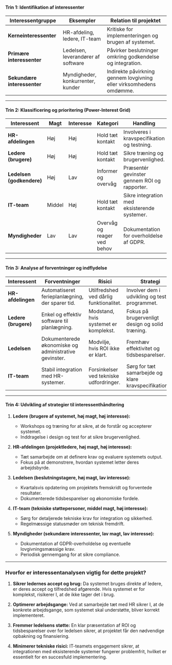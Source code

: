 #### **Trin 1: Identifikation af interessenter**

|**Interessentgruppe**|**Eksempler**|**Relation til projektet**|
|---|---|---|
|**Kerneinteressenter**|HR-afdeling, ledere, IT-team|Kritiske for implementeringen og brugen af systemet.|
|**Primære interessenter**|Ledelsen, leverandører af software|Påvirker beslutninger omkring godkendelse og integration.|
|**Sekundære interessenter**|Myndigheder, konkurrenter, kunder|Indirekte påvirkning gennem lovgivning eller virksomhedens omdømme.|

---

#### **Trin 2: Klassificering og prioritering (Power-Interest Grid)**

|**Interessent**|**Magt**|**Interesse**|**Kategori**|**Handling**|
|---|---|---|---|---|
|**HR-afdelingen**|Høj|Høj|Hold tæt kontakt|Involveres i kravspecifikation og testning.|
|**Ledere (brugere)**|Høj|Høj|Hold tæt kontakt|Sikre træning og brugervenlighed.|
|**Ledelsen (godkendere)**|Høj|Lav|Informer og overvåg|Præsentér gevinster gennem ROI og rapporter.|
|**IT-team**|Middel|Høj|Hold tæt kontakt|Sikre integration med eksisterende systemer.|
|**Myndigheder**|Lav|Lav|Overvåg og reager ved behov|Dokumentation for overholdelse af GDPR.|

---

#### **Trin 3: Analyse af forventninger og indflydelse**

|**Interessent**|**Forventninger**|**Risici**|**Strategi**|
|---|---|---|---|
|**HR-afdelingen**|Automatiseret ferieplanlægning, der sparer tid.|Utilfredshed ved dårlig funktionalitet.|Involver dem i udvikling og test af programmet.|
|**Ledere (brugere)**|Enkel og effektiv software til planlægning.|Modstand, hvis systemet er komplekst.|Fokus på brugervenligt design og solid træning.|
|**Ledelsen**|Dokumenterede økonomiske og administrative gevinster.|Modvilje, hvis ROI ikke er klart.|Fremhæv effektivitet og tidsbesparelser.|
|**IT-team**|Stabil integration med HR-systemer.|Forsinkelser ved tekniske udfordringer.|Sørg for tæt samarbejde og klare kravspecifikationer.|

---

#### **Trin 4: Udvikling af strategier til interessenthåndtering**

1. **Ledere (brugere af systemet, høj magt, høj interesse):**   
    - Workshops og træning for at sikre, at de forstår og accepterer systemet.
    - Inddragelse i design og test for at sikre brugervenlighed.

2. **HR-afdelingen (projektledere, høj magt, høj interesse):**
    - Tæt samarbejde om at definere krav og evaluere systemets output.
    - Fokus på at demonstrere, hvordan systemet letter deres arbejdsbyrde.
    
3. **Ledelsen (beslutningstagere, høj magt, lav interesse):**
    - Kvartalsvis opdatering om projektets fremskridt og forventede resultater.
    - Dokumenterede tidsbesparelser og økonomiske fordele.
    
4. **IT-team (tekniske støttepersoner, middel magt, høj interesse):**
    - Sørg for detaljerede tekniske krav for integration og sikkerhed.
    - Regelmæssige statusmøder om teknisk fremdrift.
    
5. **Myndigheder (sekundære interessenter, lav magt, lav interesse):**
    - Dokumentation af GDPR-overholdelse og eventuelle lovgivningsmæssige krav.
    - Periodisk gennemgang for at sikre compliance.

---

### **Hvorfor er interessentanalysen vigtig for dette projekt?**

1. **Sikrer ledernes accept og brug:** Da systemet bruges direkte af ledere, er deres accept og tilfredshed afgørende. Hvis systemet er for komplekst, risikerer I, at de ikke tager det i brug.
    
2. **Optimerer arbejdsgange:** Ved at samarbejde tæt med HR sikrer I, at de konkrete arbejdsgange, som systemet skal understøtte, bliver korrekt implementeret.
    
3. **Fremmer ledelsens støtte:** En klar præsentation af ROI og tidsbesparelser over for ledelsen sikrer, at projektet får den nødvendige opbakning og finansiering.
    
4. **Minimerer tekniske risici:** IT-teamets engagement sikrer, at integrationen med eksisterende systemer fungerer problemfrit, hvilket er essentielt for en succesfuld implementering.